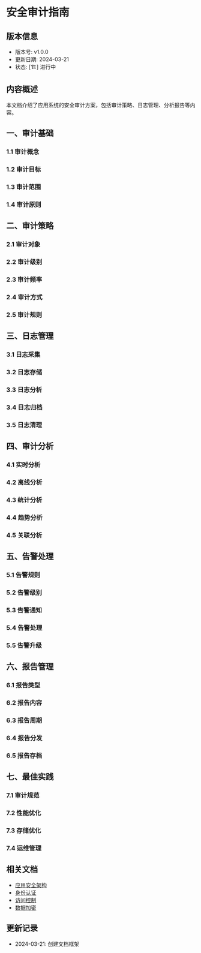 # 安全审计指南

## 版本信息
- 版本号: v1.0.0
- 更新日期: 2024-03-21
- 状态: [🏗️] 进行中

## 内容概述
本文档介绍了应用系统的安全审计方案，包括审计策略、日志管理、分析报告等内容。

## 一、审计基础
### 1.1 审计概念
### 1.2 审计目标
### 1.3 审计范围
### 1.4 审计原则

## 二、审计策略
### 2.1 审计对象
### 2.2 审计级别
### 2.3 审计频率
### 2.4 审计方式
### 2.5 审计规则

## 三、日志管理
### 3.1 日志采集
### 3.2 日志存储
### 3.3 日志分析
### 3.4 日志归档
### 3.5 日志清理

## 四、审计分析
### 4.1 实时分析
### 4.2 离线分析
### 4.3 统计分析
### 4.4 趋势分析
### 4.5 关联分析

## 五、告警处理
### 5.1 告警规则
### 5.2 告警级别
### 5.3 告警通知
### 5.4 告警处理
### 5.5 告警升级

## 六、报告管理
### 6.1 报告类型
### 6.2 报告内容
### 6.3 报告周期
### 6.4 报告分发
### 6.5 报告存档

## 七、最佳实践
### 7.1 审计规范
### 7.2 性能优化
### 7.3 存储优化
### 7.4 运维管理

## 相关文档
- [应用安全架构](01_应用安全架构.md)
- [身份认证](02_身份认证.md)
- [访问控制](03_访问控制.md)
- [数据加密](04_数据加密.md)

## 更新记录
- 2024-03-21: 创建文档框架 